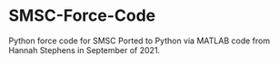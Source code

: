 # SMSC-Force-Code
Python force code for SMSC
Ported to Python via MATLAB code from Hannah Stephens in September of 2021.
